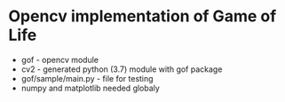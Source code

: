 # Opencv implementation of Game of Life

- gof - opencv module
- cv2 - generated python (3.7) module with gof package
- gof/sample/main.py - file for testing
- numpy and matplotlib needed globaly


